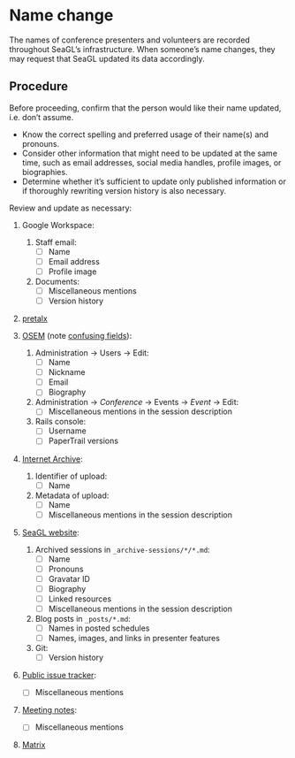 # Name change

The names of conference presenters and volunteers are recorded throughout SeaGL’s infrastructure. When someone’s name changes, they may request that SeaGL updated its data accordingly.

## Procedure

Before proceeding, confirm that the person would like their name updated, i.e. don’t assume.

  - Know the correct spelling and preferred usage of their name(s) and pronouns.
  - Consider other information that might need to be updated at the same time, such as email addresses, social media handles, profile images, or biographies.
  - Determine whether it’s sufficient to update only published information or if thoroughly rewriting version history is also necessary.

Review and update as necessary:

 1. Google Workspace:
     1. Staff email:
          - [ ] Name
          - [ ] Email address
          - [ ] Profile image
     1. Documents:
          - [ ] Miscellaneous mentions
          - [ ] Version history

 1. [pretalx](https://pretalx.seagl.org)

 1. [OSEM](https://osem.seagl.org/) (note [confusing fields](https://github.com/openSUSE/osem/issues/1410)):
     1. Administration → Users → Edit:
          - [ ] Name
          - [ ] Nickname
          - [ ] Email
          - [ ] Biography
     1. Administration → *Conference* → Events → *Event* → Edit:
          - [ ] Miscellaneous mentions in the session description
     1. Rails console:
          - [ ] Username
          - [ ] PaperTrail versions

 1. [Internet Archive](https://archive.org/details/seagl):
     1. Identifier of upload:
          - [ ] Name
     1. Metadata of upload:
          - [ ] Name
          - [ ] Miscellaneous mentions in the session description

 1. [SeaGL website](https://github.com/SeaGL/seagl.github.io):
     1. Archived sessions in `_archive-sessions/*/*.md`:
          - [ ] Name
          - [ ] Pronouns
          - [ ] Gravatar ID
          - [ ] Biography
          - [ ] Linked resources
          - [ ] Miscellaneous mentions in the session description
     1. Blog posts in `_posts/*.md`:
          - [ ] Names in posted schedules
          - [ ] Names, images, and links in presenter features
     1. Git:
          - [ ] Version history

 1. [Public issue tracker](https://github.com/SeaGL/organization/issues):
      - [ ] Miscellaneous mentions

 1. [Meeting notes](https://github.com/SeaGL/organization/tree/main/meetings):
      - [ ] Miscellaneous mentions

 1. [Matrix](https://seagl.org/meet)
